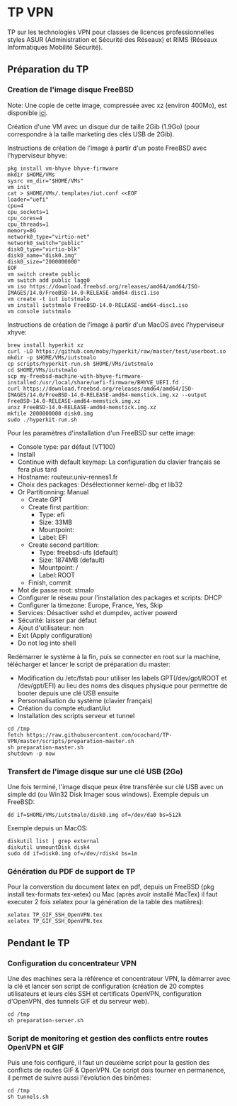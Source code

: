 # TP VPN

TP sur les technologies VPN pour classes de licences professionnelles styles ASUR (Administration et Sécurité des Réseaux) et RIMS (Réseaux Informatiques Mobilité Sécurité).

## Préparation du TP

### Creation de l'image disque FreeBSD

Note: Une copie de cette image, compressée avec xz (environ 400Mo), est disponible [ici](http://gugus69.free.fr/IUT/FreeBSD13-UEFI-iutstmalo.img.xz).

Création d'une VM avec un disque dur de taille 2Gib (1.9Go) (pour correspondre à la taille marketing des clés USB de 2Gib).

Instructions de création de l'image à partir d'un poste FreeBSD avec l'hyperviseur bhyve:
```
pkg install vm-bhyve bhyve-firmware
mkdir $HOME/VMs
sysrc vm_dir="$HOME/VMs"
vm init
cat > $HOME/VMs/.templates/iut.conf <<EOF
loader="uefi"
cpu=4
cpu_sockets=1
cpu_cores=4
cpu_threads=1
memory=8G
network0_type="virtio-net"
network0_switch="public"
disk0_type="virtio-blk"
disk0_name="disk0.img"
disk0_size="2000000000"
EOF
vm switch create public
vm switch add public lagg0
vm iso https://download.freebsd.org/releases/amd64/amd64/ISO-IMAGES/14.0/FreeBSD-14.0-RELEASE-amd64-disc1.iso
vm create -t iut iutstmalo
vm install iutstmalo FreeBSD-14.0-RELEASE-amd64-disc1.iso
vm console iutstmalo
```

Instructions de création de l'image à partir d'un MacOS avec l'hyperviseur xhyve:
```
brew install hyperkit xz
curl -LO https://github.com/moby/hyperkit/raw/master/test/userboot.so
mkdir -p $HOME/VMs/iutstmalo
cp scripts/hyperkit-run.sh $HOME/VMs/iutstmalo
cd $HOME/VMs/iutstmalo
scp my-freebsd-machine-with-bhyve-firmware-installed:/usr/local/share/uefi-firmware/BHYVE_UEFI.fd .
curl https://download.freebsd.org/releases/amd64/amd64/ISO-IMAGES/14.0/FreeBSD-14.0-RELEASE-amd64-memstick.img.xz --output FreeBSD-14.0-RELEASE-amd64-memstick.img.xz
unxz FreeBSD-14.0-RELEASE-amd64-memstick.img.xz
mkfile 2000000000 disk0.img
sudo ./hyperkit-run.sh
```

Pour les paramètres d'installation d'un FreeBSD sur cette image:
* Console type: par défaut (VT100)
* Install
* Continue with default keymap: La configuration du clavier français se fera plus tard
* Hostname: routeur.univ-rennes1.fr
* Choix des packages: Désélectionner kernel-dbg et lib32
* Or Partitionning: Manual
  * Create GPT
  * Create first partition:
    * Type: efi
    * Size: 33MB
    * Mountpoint:
    * Label: EFI
  * Create second partition:
    * Type: freebsd-ufs (default)
    * Size: 1874MB (default)
    * Mountpoint: /
    * Label: ROOT
  * Finish, commit
* Mot de passe root: stmalo
* Configurer le réseau pour l'installation des packages et scripts: DHCP
* Configurer la timezone: Europe, France, Yes, Skip
* Services: Désactiver sshd et dumpdev, activer powerd
* Sécurité: laisser par défaut
* Ajout d'utilisateur: non
* Exit (Apply configuration)
* Do not log into shell

Redémarrer le système à la fin, puis se connecter en root sur la machine, télécharger et lancer le script de préparation du master:
* Modification du /etc/fstab pour utiliser les labels GPT(/dev/gpt/ROOT et /dev/gpt/EFI) au lieu des noms des disques physique pour permettre de booter depuis une clé USB ensuite
* Personnalisation du système (clavier français)
* Création du compte etudiant/iut
* Installation des scripts serveur et tunnel

```
cd /tmp
fetch https://raw.githubusercontent.com/ocochard/TP-VPN/master/scripts/preparation-master.sh
sh preparation-master.sh
shutdown -p now
```

### Transfert de l'image disque sur une clé USB (2Go)
Une fois terminé, l'image disque peux être transférée sur clé USB avec un simple dd (ou Win32 Disk Imager sous windows).
Exemple depuis un FreeBSD:
```
dd if=$HOME/VMs/iutstmalo/disk0.img of=/dev/da0 bs=512k
```
Exemple depuis un MacOS:
```
diskutil list | grep external
diskutil unmountDisk disk4
sudo dd if=disk0.img of=/dev/rdisk4 bs=1m
```

### Génération du PDF de support de TP
Pour la converstion du document latex en pdf, depuis un FreeBSD (pkg install tex-formats tex-xetex) ou Mac (après avoir installé MacTex) il faut executer 2 fois xelatex pour la génération de la table des matières):
```
xelatex TP_GIF_SSH_OpenVPN.tex
xelatex TP_GIF_SSH_OpenVPN.tex
```

## Pendant le TP

### Configuration du concentrateur VPN

Une des machines sera la référence et concentrateur VPN, la démarrer avec la clé et lancer son script de configuration (création de 20 comptes utilisateurs et leurs clés SSH et certificats OpenVPN, configuration d'OpenVPN, des tunnels GIF et du serveur web).
```
cd /tmp
sh preparation-server.sh
```

### Script de monitoring et gestion des conflicts entre routes OpenVPN et GIF

Puis une fois configuré, il faut un deuxième script pour la gestion des conflicts de routes GIF & OpenVPN.
Ce script dois tourner en permanence, il permet de suivre aussi l'évolution des binômes:
```
cd /tmp
sh tunnels.sh
```
